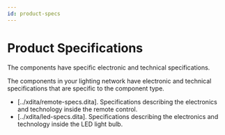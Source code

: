 ```yaml
---
id: product-specs
---
```


# Product Specifications

The <span data-hd-keyref="product-name" />components have specific electronic and technical specifications.

The components in your lighting network have electronic and technical specifications that are specific to the component type.

-   [../xdita/remote-specs.dita]. Specifications describing the electronics and technology inside the remote control.
-   [../xdita/led-specs.dita]. Specifications describing the electronics and technology inside the LED light bulb.
